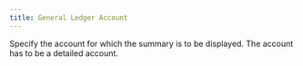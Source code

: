 ```yaml
---
title: General Ledger Account
---
```



Specify the account for which the summary is to be displayed. The account has to be a detailed account.
